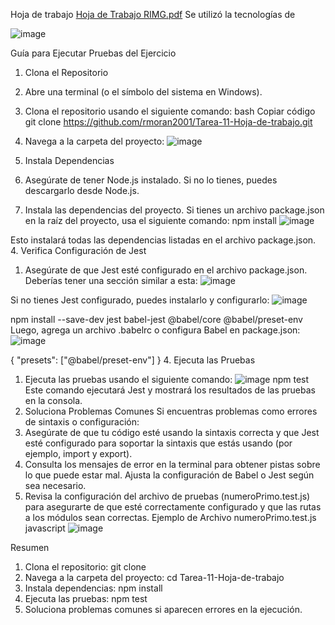 Hoja de trabajo
[Hoja de Trabajo RIMG.pdf](https://github.com/user-attachments/files/16998494/Hoja.de.Trabajo.RIMG.pdf) Se utilizó la tecnologías de 

![image](https://github.com/user-attachments/assets/b3eaa9e8-01c9-4cdb-85c1-57539f472484)

Guía para Ejecutar Pruebas del Ejercicio
1. Clona el Repositorio
1.	Abre una terminal (o el símbolo del sistema en Windows).
2.	Clona el repositorio usando el siguiente comando:
bash
Copiar código
git clone https://github.com/rmoran2001/Tarea-11-Hoja-de-trabajo.git
3.	Navega a la carpeta del proyecto:
![image](https://github.com/user-attachments/assets/c92af996-65c2-42d5-a85b-e72fe9186966)

2. Instala Dependencias
1.	Asegúrate de tener Node.js instalado. Si no lo tienes, puedes descargarlo desde Node.js.
2.	Instala las dependencias del proyecto. Si tienes un archivo package.json en la raíz del proyecto, usa el siguiente comando:
npm install
![image](https://github.com/user-attachments/assets/58b19510-0a4d-42e7-8d3d-4cee99b2433c)

Esto instalará todas las dependencias listadas en el archivo package.json.
4. Verifica Configuración de Jest
1.	Asegúrate de que Jest esté configurado en el archivo package.json. Deberías tener una sección similar a esta:
![image](https://github.com/user-attachments/assets/0b4812d0-9733-478e-a850-04e59c5e0503)

Si no tienes Jest configurado, puedes instalarlo y configurarlo:
![image](https://github.com/user-attachments/assets/c51fead9-2ab2-4b50-9a54-d58177dd6572)

npm install --save-dev jest babel-jest @babel/core @babel/preset-env
Luego, agrega un archivo .babelrc o configura Babel en package.json:
![image](https://github.com/user-attachments/assets/88e5cce4-5365-4489-ab26-0bb00ef8f08e)

{
  "presets": ["@babel/preset-env"]
}
4. Ejecuta las Pruebas
1.	Ejecuta las pruebas usando el siguiente comando:
![image](https://github.com/user-attachments/assets/0531f599-910f-4d87-b9b7-beb5ebc0c8bd)
npm test
Este comando ejecutará Jest y mostrará los resultados de las pruebas en la consola.
5. Soluciona Problemas Comunes
Si encuentras problemas como errores de sintaxis o configuración:
1.	Asegúrate de que tu código esté usando la sintaxis correcta y que Jest esté configurado para soportar la sintaxis que estás usando (por ejemplo, import y export).
2.	Consulta los mensajes de error en la terminal para obtener pistas sobre lo que puede estar mal. Ajusta la configuración de Babel o Jest según sea necesario.
3.	Revisa la configuración del archivo de pruebas (numeroPrimo.test.js) para asegurarte de que esté correctamente configurado y que las rutas a los módulos sean correctas.
Ejemplo de Archivo numeroPrimo.test.js
javascript
![image](https://github.com/user-attachments/assets/19613ac7-05fe-40e6-bb81-38917b9b467d)

Resumen
1.	Clona el repositorio: git clone <URL del repositorio>
2.	Navega a la carpeta del proyecto: cd Tarea-11-Hoja-de-trabajo
3.	Instala dependencias: npm install
4.	Ejecuta las pruebas: npm test
5.	Soluciona problemas comunes si aparecen errores en la ejecución.

